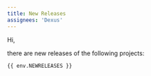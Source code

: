 ```yaml
---
title: New Releases
assignees: 'Dexus'
---
```


Hi,

there are new releases of the following projects:

```
{{ env.NEWRELEASES }}
```